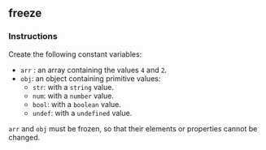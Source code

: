 ## freeze

### Instructions

Create the following constant variables:

- `arr` : an array containing the values `4` and `2`.
- `obj`: an object containing primitive values:
  - `str`: with a `string` value.
  - `num`: with a `number` value.
  - `bool`: with a `boolean` value.
  - `undef`: with a `undefined` value.

`arr` and `obj` must be frozen, so that their elements or properties cannot be changed.
